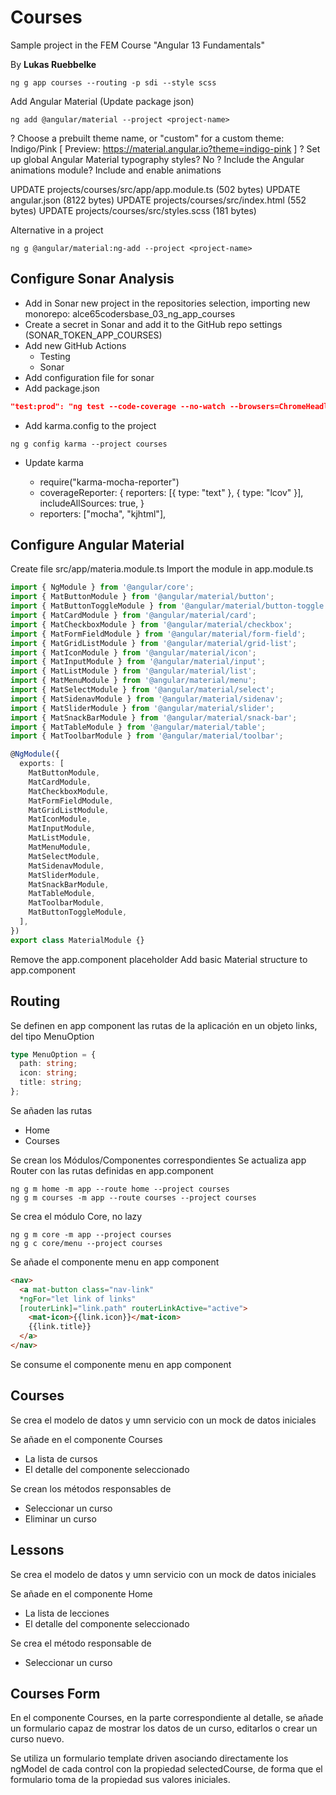 # Courses

Sample project in the FEM Course "Angular 13 Fundamentals"

By **Lukas Ruebbelke**

```shell
ng g app courses --routing -p sdi --style scss 
```

Add Angular Material (Update package json)

```shell
ng add @angular/material --project <project-name>
```

? Choose a prebuilt theme name, or "custom" for a custom theme: Indigo/Pink
[ Preview: https://material.angular.io?theme=indigo-pink ]
? Set up global Angular Material typography styles? No
? Include the Angular animations module? Include and enable animations

UPDATE projects/courses/src/app/app.module.ts (502 bytes)
UPDATE angular.json (8122 bytes)
UPDATE projects/courses/src/index.html (552 bytes)
UPDATE projects/courses/src/styles.scss (181 bytes)

Alternative in a project

```shell
ng g @angular/material:ng-add --project <project-name>
```

## Configure Sonar Analysis

- Add in Sonar new project in the repositories selection, importing new monorepo: alce65codersbase_03_ng_app_courses
- Create a secret in Sonar and add it to the GitHub repo settings (SONAR_TOKEN_APP_COURSES)
- Add new GitHub Actions
  - Testing
  - Sonar
- Add configuration file for sonar
- Add package.json

```json
"test:prod": "ng test --code-coverage --no-watch --browsers=ChromeHeadless"
```

- Add karma.config to the project

```shell
ng g config karma --project courses
```

- Update karma

  - require("karma-mocha-reporter")
  - coverageReporter: {
      reporters: [{ type: "text" }, { type: "lcov" }],
      includeAllSources: true,
    }
  - reporters: ["mocha", "kjhtml"],

## Configure Angular Material

Create file src/app/materia.module.ts
Import the module in app.module.ts

```ts
import { NgModule } from '@angular/core';
import { MatButtonModule } from '@angular/material/button';
import { MatButtonToggleModule } from '@angular/material/button-toggle';
import { MatCardModule } from '@angular/material/card';
import { MatCheckboxModule } from '@angular/material/checkbox';
import { MatFormFieldModule } from '@angular/material/form-field';
import { MatGridListModule } from '@angular/material/grid-list';
import { MatIconModule } from '@angular/material/icon';
import { MatInputModule } from '@angular/material/input';
import { MatListModule } from '@angular/material/list';
import { MatMenuModule } from '@angular/material/menu';
import { MatSelectModule } from '@angular/material/select';
import { MatSidenavModule } from '@angular/material/sidenav';
import { MatSliderModule } from '@angular/material/slider';
import { MatSnackBarModule } from '@angular/material/snack-bar';
import { MatTableModule } from '@angular/material/table';
import { MatToolbarModule } from '@angular/material/toolbar';

@NgModule({
  exports: [
    MatButtonModule,
    MatCardModule,
    MatCheckboxModule,
    MatFormFieldModule,
    MatGridListModule,
    MatIconModule,
    MatInputModule,
    MatListModule,
    MatMenuModule,
    MatSelectModule,
    MatSidenavModule,
    MatSliderModule,
    MatSnackBarModule,
    MatTableModule,
    MatToolbarModule,
    MatButtonToggleModule,
  ],
})
export class MaterialModule {}
```

Remove the app.component placeholder
Add basic Material structure to app.component


## Routing

Se definen en app component las rutas de la aplicación en un objeto links, del tipo MenuOption

```ts
type MenuOption = {
  path: string;
  icon: string;
  title: string;
};
```

Se añaden las rutas

- Home
- Courses

Se crean los Módulos/Componentes correspondientes
Se actualiza app Router con las rutas definidas en app.component

```shell
ng g m home -m app --route home --project courses
ng g m courses -m app --route courses --project courses   
```

Se crea el módulo Core, no lazy

```shell
ng g m core -m app --project courses  
ng g c core/menu --project courses  
```

Se añade el componente menu en app component

```html
<nav>
  <a mat-button class="nav-link"
  *ngFor="let link of links"
  [routerLink]="link.path" routerLinkActive="active">
    <mat-icon>{{link.icon}}</mat-icon>
    {{link.title}}
  </a>
</nav>
```

Se consume el componente menu en app component

## Courses

Se crea el modelo de datos y umn servicio con un mock de datos iniciales

Se añade en el componente Courses

- La lista de cursos
- El detalle del componente seleccionado

Se crean los métodos responsables de

- Seleccionar un curso
- Eliminar un curso

## Lessons

Se crea el modelo de datos y umn servicio con un mock de datos iniciales

Se añade en el componente Home

- La lista de lecciones
- El detalle del componente seleccionado

Se crea el método responsable de

- Seleccionar un curso

## Courses Form

En el componente Courses, en la parte correspondiente al detalle,
se añade un formulario capaz de mostrar los datos de un curso,
editarlos o crear un curso nuevo.

Se utiliza un formulario template driven asociando directamente
los ngModel de cada control con la propiedad selectedCourse,
de forma que el formulario toma de la propiedad sus valores iniciales.
